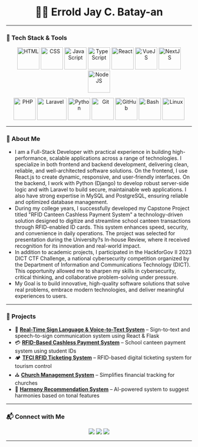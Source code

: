 <h1 align="center">👨‍💻 Errold Jay C. Batay-an</h1>

---

### 🧰 Tech Stack & Tools


<p align="center">
  <img src="https://cdn.jsdelivr.net/gh/devicons/devicon/icons/html5/html5-original.svg" alt="HTML" width="60" height="60"/>
  <img src="https://cdn.jsdelivr.net/gh/devicons/devicon/icons/css3/css3-original.svg" alt="CSS" width="60" height="60"/>
  <img src="https://cdn.jsdelivr.net/gh/devicons/devicon/icons/javascript/javascript-original.svg" alt="JavaScript" width="60" height="60"/>
  <img src="https://cdn.jsdelivr.net/gh/devicons/devicon/icons/typescript/typescript-original.svg" alt="TypeScript" width="60" height="60"/>
  <img src="https://cdn.jsdelivr.net/gh/devicons/devicon/icons/react/react-original.svg" alt="React" width="60" height="60"/>
  <img src="https://cdn.jsdelivr.net/gh/devicons/devicon/icons/vuejs/vuejs-original.svg" alt="VueJS" width="60" height="60"/>
  <img src="https://cdn.jsdelivr.net/gh/devicons/devicon/icons/nextjs/nextjs-original.svg" alt="NextJS" width="60" height="60"/>
  <img src="https://cdn.jsdelivr.net/gh/devicons/devicon/icons/nodejs/nodejs-original.svg" alt="NodeJS" width="60" height="60"/>
</p>

<p align="center">
  <img src="https://cdn.jsdelivr.net/gh/devicons/devicon/icons/php/php-original.svg" alt="PHP" width="60" height="60"/>
  <img src="https://www.logo.wine/a/logo/Laravel/Laravel-Logo.wine.svg" alt="Laravel" width="80" height="60"/>
  <img src="https://cdn.jsdelivr.net/gh/devicons/devicon/icons/python/python-original.svg" alt="Python" width="60" height="60"/>
  <img src="https://cdn.jsdelivr.net/gh/devicons/devicon/icons/git/git-original.svg" alt="Git" width="60" height="60"/>
  <img src="https://cdn.jsdelivr.net/gh/devicons/devicon/icons/github/github-original.svg" alt="GitHub" width="60" height="60"/>
  <img src="https://cdn.jsdelivr.net/gh/devicons/devicon/icons/bash/bash-original.svg" alt="Bash" width="60" height="60"/>
  <img src="https://cdn.jsdelivr.net/gh/devicons/devicon/icons/linux/linux-original.svg" alt="Linux" width="60" height="60"/>
</p>

---

### 👋 About Me

- I am a Full-Stack Developer with practical experience in building high-performance, scalable applications across a range of technologies. I specialize in both frontend and backend development, delivering clean, reliable, and well-architected software solutions. On the frontend, I use React.js to create dynamic, responsive, and user-friendly interfaces. On the backend, I work with Python (Django) to develop robust server-side logic and with Laravel to build secure, maintainable web applications. I also have strong expertise in MySQL and PostgreSQL, ensuring reliable and optimized database management.
- During my college years, I successfully developed my Capstone Project titled "RFID Canteen Cashless Payment System" a technology-driven solution designed to digitize and streamline school canteen transactions through RFID-enabled ID cards. This system enhances speed, security, and convenience in daily operations. The project was selected for presentation during the University?s In-house Review, where it received recognition for its innovation and real-world impact.
- In addition to academic projects, I participated in the HackforGov II 2023 DICT CTF Challenge, a national cybersecurity competition organized by the Department of Information and Communications Technology (DICT). This opportunity allowed me to sharpen my skills in cybersecurity, critical thinking, and collaborative problem-solving under pressure.
- My Goal is to build innovative, high-quality software solutions that solve real problems, embrace modern technologies, and deliver meaningful experiences to users.  

---

### 📁 Projects

- 🔐 **[Real-Time Sign Language & Voice-to-Text System](#)** – Sign-to-text and speech-to-sign communication system using React & Flask  
- 💳 **[RFID-Based Cashless Payment System](#)** – School canteen payment system using student IDs  
- 🏕️ **[TFCI RFID Ticketing System](#)** – RFID-based digital ticketing system for tourism control  
- ⛪ **[Church Management System](#)** – Simplifies financial tracking for churches  
- 🧠 **[Harmony Recommendation System](#)** – AI-powered system to suggest harmonies based on tonal features


---

### 📬 Connect with Me

<p align="center">
  <a href="mailto:erroldjayb@gmail.com"><img src="https://img.shields.io/badge/Email-D14836?style=for-the-badge&logo=gmail&logoColor=white"/></a>
  <a href="https://www.linkedin.com/in/erroldjayb/"><img src="https://img.shields.io/badge/LinkedIn-0077B5?style=for-the-badge&logo=linkedin&logoColor=white"/></a>
  <a href="https://www.facebook.com/erroldjay.carinobatayan.35"><img src="https://img.shields.io/badge/Facebook-1877F2?style=for-the-badge&logo=facebook&logoColor=white" /></a>
</p>

---
